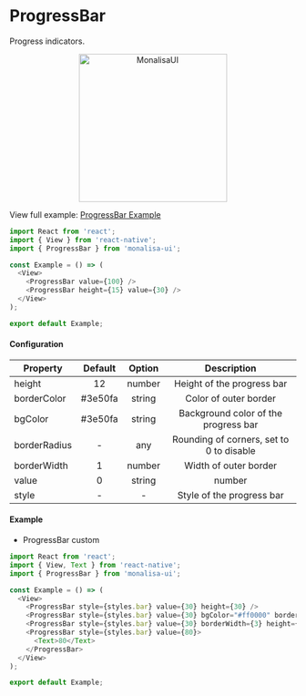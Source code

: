 # ProgressBar

Progress indicators.

<p align="center">
  <img
	  src="https://raw.githubusercontent.com/tuantvk/monalisa-ui/master/assets/monalisaui-progressbar.png"
		alt="MonalisaUI"
		width="260">
</p>

View full example: [ProgressBar Example](https://github.com/tuantvk/monalisa-ui/blob/master/example/ProgressBar/index.js)

```javascript
import React from 'react';
import { View } from 'react-native';
import { ProgressBar } from 'monalisa-ui';

const Example = () => (
  <View>
    <ProgressBar value={100} />
    <ProgressBar height={15} value={30} />
  </View>
);

export default Example;
```

#### Configuration

| Property      | Default       | Option             | Description  |
| ------------- |:-------------:|:------------------:|:------------:|
| height        | 12            | number             | Height of the progress bar |
| borderColor   | #3e50fa       | string             | Color of outer border |
| bgColor       | #3e50fa       | string             | Background color of the progress bar |
| borderRadius  | -             | any                | Rounding of corners, set to 0 to disable |
| borderWidth   | 1             | number             | Width of outer border |
| value         | 0             | string | number    | Progress of whatever the indicator is indicating |
| style         | -             | -                  | Style of the progress bar |


#### Example

- ProgressBar custom

```javascript
import React from 'react';
import { View, Text } from 'react-native';
import { ProgressBar } from 'monalisa-ui';

const Example = () => (
  <View>
    <ProgressBar style={styles.bar} value={30} height={30} />
    <ProgressBar style={styles.bar} value={30} bgColor="#ff0000" borderColor="#ff0000" />
    <ProgressBar style={styles.bar} value={30} borderWidth={3} height={20} />
    <ProgressBar style={styles.bar} value={80}>
      <Text>80</Text>
    </ProgressBar>
  </View>
);

export default Example;
```
